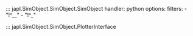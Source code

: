 ::: japl.SimObject.SimObject.SimObject
    handler: python
    options:
        filters:
            - "!^__"
            - "!^_"

::: japl.SimObject.SimObject.PlotterInterface
